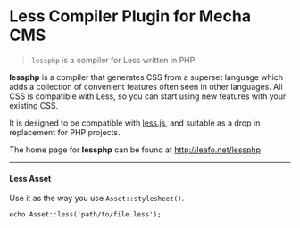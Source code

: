 Less Compiler Plugin for Mecha CMS
==================================

> `lessphp` is a compiler for Less written in PHP.

**lessphp** is a compiler that generates CSS from a superset language which
adds a collection of convenient features often seen in other languages. All CSS
is compatible with Less, so you can start using new features with your existing CSS.

It is designed to be compatible with [less.js](http://lesscss.org), and suitable
as a drop in replacement for PHP projects.

The home page for **lessphp** can be found at <http://leafo.net/lessphp>

---

#### Less Asset

Use it as the way you use `Asset::stylesheet()`.

~~~ .php
echo Asset::less('path/to/file.less');
~~~
